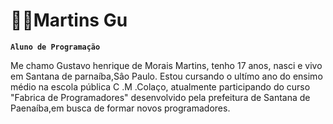 # 👨‍💻Martins Gu

**`Aluno de Programação`**

Me chamo Gustavo henrique de Morais Martins, tenho 17 anos, nasci e vivo em Santana de parnaíba,Sâo Paulo. Estou cursando o ultímo ano do ensimo médio na escola pública C .M .Colaço, atualmente participando do curso "Fabrica de Programadores" desenvolvido pela prefeitura de Santana de Paenaíba,em busca de formar novos programadores.
